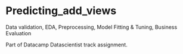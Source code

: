 # Predicting_add_views
Data validation, EDA, Preprocessing, Model Fitting &amp; Tuning, Business Evaluation

Part of Datacamp Datascientist track assignment.

